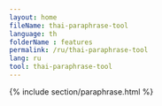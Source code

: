 ```yaml
---
layout: home
fileName: thai-paraphrase-tool
language: th
folderName : features
permalink: /ru/thai-paraphrase-tool
lang: ru
tool: thai-paraphrase-tool
---
```

{% include section/paraphrase.html %}